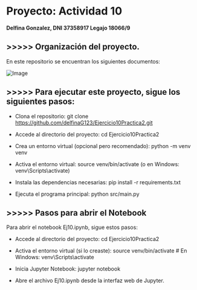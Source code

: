 # Proyecto: Actividad 10

**Delfina Gonzalez, DNI 37358917 Legajo 18066/9**

## >>>>> Organización del proyecto. 

En este repositorio se encuentran los siguientes documentos:

![Image](https://github.com/user-attachments/assets/ac43c293-6a9c-4b05-b56a-dd5626d42ad5)

## >>>>> Para ejecutar este proyecto, sigue los siguientes pasos:

- Clona el repositorio: git clone https://github.com/delfinaG123/Ejercicio10Practica2.git

- Accede al directorio del proyecto: cd Ejercicio10Practica2

- Crea un entorno virtual (opcional pero recomendado): python -m venv venv

- Activa el entorno virtual: source venv/bin/activate (o en Windows: venv\Scripts\activate)

- Instala las dependencias necesarias: pip install -r requirements.txt

- Ejecuta el programa principal: python src/main.py

## >>>>> Pasos para abrir el Notebook

Para abrir el notebook Ej10.ipynb, sigue estos pasos:

- Accede al directorio del proyecto: cd Ejercicio10Practica2

- Activa el entorno virtual (si lo creaste): source venv/bin/activate  # En Windows: venv\Scripts\activate 

- Inicia Jupyter Notebook: jupyter notebook

- Abre el archivo Ej10.ipynb desde la interfaz web de Jupyter.
